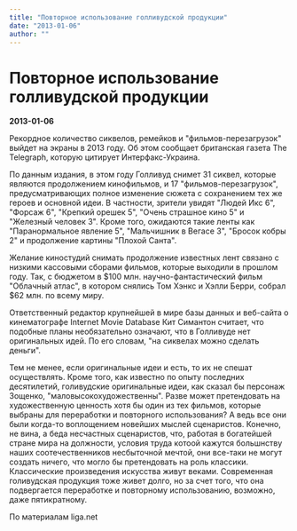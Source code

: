 ```yaml
---
title: "Повторное использование голливудской продукции"
date: "2013-01-06"
author: ""
---
```


# Повторное использование голливудской продукции

**2013-01-06** 

Рекордное количество сиквелов, ремейков и "фильмов-перезагрузок"  выйдет на экраны в 2013 году. Об этом сообщает британская газета The  Telegraph, которую цитирует Интерфакс-Украина.

По данным издания, в этом году Голливуд снимет 31 сиквел, которые  являются продолжением кинофильмов, и 17 "фильмов-перезагрузок",  предусматривающих полное изменение сюжета с сохранением тех же героев и  основной идеи. В частности, зрители увидят "Людей Икс 6", "Форсаж 6",  "Крепкий орешек 5", "Очень страшное кино 5" и "Железный человек 3".  Кроме того, ожидаются такие ленты как "Паранормальное явление 5",  "Мальчишник в Вегасе 3", "Бросок кобры 2" и продолжение картины "Плохой  Санта".

Желание киностудий снимать продолжение известных лент связано с  низкими кассовыми сборами фильмов, которые выходили в прошлом году. Так,  с бюджетом в $100 млн. научно-фантастический фильм "Облачный атлас", в  котором снялись Том Хэнкс и Хэлли Берри, собрал $62 млн. по всему миру.

Ответственный редактор крупнейшей в мире базы данных и веб-сайта  о кинематографе Internet Movie Database Кит Симантон считает, что  подобные планы необязательно означают, что в Голливуде нет оригинальных  идей. По его словам, "на сиквелах можно сделать деньги".

Тем не менее, если оригинальные идеи и есть, то их не спешат осуществлять. Кроме того, как известно по опыту последних десятилетий, голивудские оригинальные идеи, как сказал бы персонаж Зощенко, "маловысокохудожественны". Разве может претендовать на художественную ценность хотя бы один из тех фильмов, которые выбраны для переработки и повторного использования? А ведь все они были когда-то воплощением новейших мыслей сценаристов. Конечно, не вина, а беда несчастных сценаристов, что, работая в богатейшей стране мира на должности, условия труда котоой кажутся большнству наших соотечественников несбыточной мечтой, они все-таки не могут создать ничего, что могло бы претендовать на роль классики. Классические произведения искусства живут веками. Современная голивудская продукция тоже живет долго, но за счет того, что она подвергается переработке и повторному использованию, возможно, даже пятикратному.

По материалам liga.net